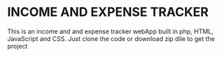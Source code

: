 # INCOME AND EXPENSE TRACKER
This is an income and and expense tracker webApp
built in php, HTML, JavaScript and CSS.
Just clone the code or download zip dile to get the project
